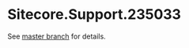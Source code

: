 # Sitecore.Support.235033

See [master branch](https://github.com/sitecoresupport/Sitecore.Support.235033) for details.
